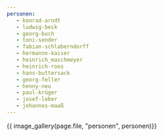 ```yaml
---
personen:
   - konrad-arndt
   - ludwig-beck
   - georg-buch
   - toni-sender
   - fabian-schlaberndorff
   - hermannn-kaiser
   - heinrich_maschmeyer
   - heinrich-roos
   - hans-buttersack
   - georg-feller
   - henny-neu
   - paul-krüger
   - josef-leber
   - johannes-maaß
---
```



{{ image_gallery(page.file, "personen", personen)}}